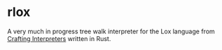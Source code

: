 # rlox

A very much in progress tree walk interpreter for the Lox language from [Crafting Interpreters](https://craftinginterpreters.com/) written in Rust.
